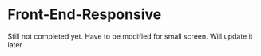 # Front-End-Responsive
Still not completed yet. Have to be modified for small screen. Will update it later
